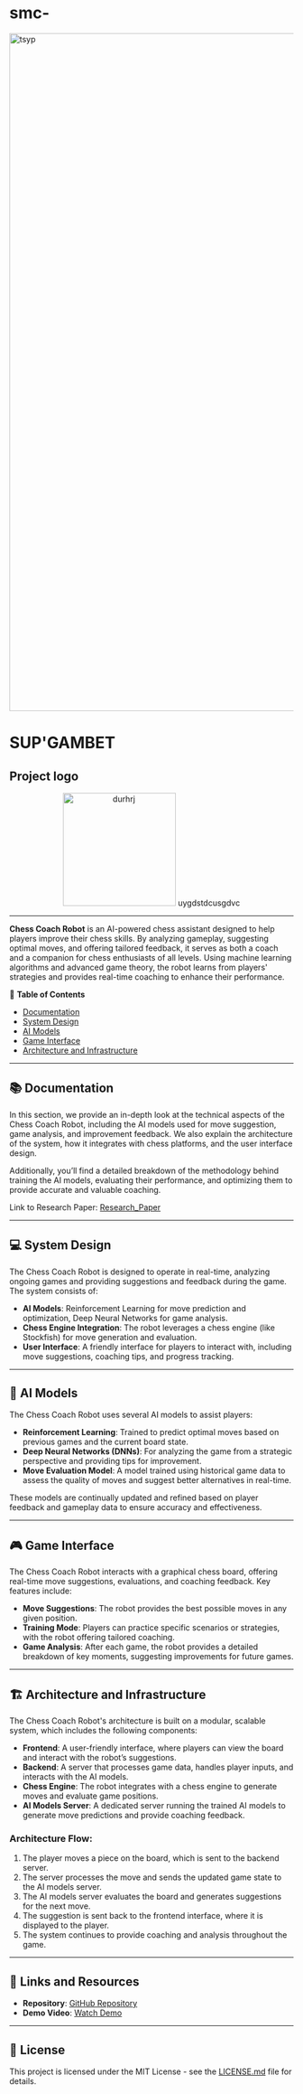 # smc-
<img width="1200" alt="tsyp" src="https://github.com/user-attachments/assets/6a8f199e-bfc6-4fcb-8b61-b378b0fd2d62">

# SUP'GAMBET

## Project logo

<div style="text-align: center;">
  <img src="https://github.com/user-attachments/assets/6b810edc-efb4-4664-b224-b7e29f5717b1" alt="durhrj" style="width: 200px; height: auto;"
   <p> uygdstdcusgdvc</p>
</div>

---

**Chess Coach Robot** is an AI-powered chess assistant designed to help players improve their chess skills. By analyzing gameplay, suggesting optimal moves, and offering tailored feedback, it serves as both a coach and a companion for chess enthusiasts of all levels. Using machine learning algorithms and advanced game theory, the robot learns from players' strategies and provides real-time coaching to enhance their performance.

📝 **Table of Contents**
- [Documentation](#documentation)
- [System Design](#system-design)
- [AI Models](#ai-models)
- [Game Interface](#game-interface)
- [Architecture and Infrastructure](#architecture-and-infrastructure)

---

## 📚 Documentation

In this section, we provide an in-depth look at the technical aspects of the Chess Coach Robot, including the AI models used for move suggestion, game analysis, and improvement feedback. We also explain the architecture of the system, how it integrates with chess platforms, and the user interface design. 

Additionally, you’ll find a detailed breakdown of the methodology behind training the AI models, evaluating their performance, and optimizing them to provide accurate and valuable coaching. 

Link to Research Paper: [Research_Paper](link_to_research_paper)

---

## 💻 System Design

The Chess Coach Robot is designed to operate in real-time, analyzing ongoing games and providing suggestions and feedback during the game. The system consists of:
- **AI Models**: Reinforcement Learning for move prediction and optimization, Deep Neural Networks for game analysis.
- **Chess Engine Integration**: The robot leverages a chess engine (like Stockfish) for move generation and evaluation.
- **User Interface**: A friendly interface for players to interact with, including move suggestions, coaching tips, and progress tracking.

---

## 🤖 AI Models

The Chess Coach Robot uses several AI models to assist players:
- **Reinforcement Learning**: Trained to predict optimal moves based on previous games and the current board state.
- **Deep Neural Networks (DNNs)**: For analyzing the game from a strategic perspective and providing tips for improvement.
- **Move Evaluation Model**: A model trained using historical game data to assess the quality of moves and suggest better alternatives in real-time.

These models are continually updated and refined based on player feedback and gameplay data to ensure accuracy and effectiveness.

---

## 🎮 Game Interface

The Chess Coach Robot interacts with a graphical chess board, offering real-time move suggestions, evaluations, and coaching feedback. Key features include:
- **Move Suggestions**: The robot provides the best possible moves in any given position.
- **Training Mode**: Players can practice specific scenarios or strategies, with the robot offering tailored coaching.
- **Game Analysis**: After each game, the robot provides a detailed breakdown of key moments, suggesting improvements for future games.

---

## 🏗️ Architecture and Infrastructure

The Chess Coach Robot's architecture is built on a modular, scalable system, which includes the following components:

- **Frontend**: A user-friendly interface, where players can view the board and interact with the robot’s suggestions.
- **Backend**: A server that processes game data, handles player inputs, and interacts with the AI models.
- **Chess Engine**: The robot integrates with a chess engine to generate moves and evaluate game positions.
- **AI Models Server**: A dedicated server running the trained AI models to generate move predictions and provide coaching feedback.

### Architecture Flow:
1. The player moves a piece on the board, which is sent to the backend server.
2. The server processes the move and sends the updated game state to the AI models server.
3. The AI models server evaluates the board and generates suggestions for the next move.
4. The suggestion is sent back to the frontend interface, where it is displayed to the player.
5. The system continues to provide coaching and analysis throughout the game.

---

## 🔗 Links and Resources

- **Repository**: [GitHub Repository](link_to_repository)
- **Demo Video**: [Watch Demo](link_to_video)

---

## 📄 License

This project is licensed under the MIT License - see the [LICENSE.md](LICENSE.md) file for details.
